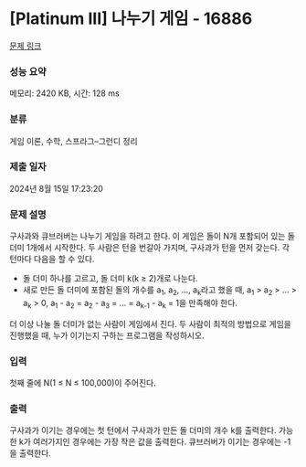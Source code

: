 # [Platinum III] 나누기 게임 - 16886 

[문제 링크](https://www.acmicpc.net/problem/16886) 

### 성능 요약

메모리: 2420 KB, 시간: 128 ms

### 분류

게임 이론, 수학, 스프라그–그런디 정리

### 제출 일자

2024년 8월 15일 17:23:20

### 문제 설명

<p>구사과와 큐브러버는 나누기 게임을 하려고 한다. 이 게임은 돌이 N개 포함되어 있는 돌 더미 1개에서 시작한다. 두 사람은 턴을 번갈아 가지며, 구사과가 턴을 먼저 갖는다. 각 턴마다 다음을 할 수 있다.</p>

<ul>
	<li>돌 더미 하나를 고르고, 돌 더미 k(k ≥ 2)개로 나눈다.</li>
	<li>새로 만든 돌 더미에 포함된 돌의 개수를 a<sub>1</sub>, a<sub>2</sub>, ..., a<sub>k</sub>라고 했을 때, a<sub>1</sub> > a<sub>2</sub> > ... > a<sub>k</sub> > 0, a<sub>1</sub> - a<sub>2</sub> = a<sub>2</sub> - a<sub>3</sub> = ... = a<sub>k-1</sub> - a<sub>k</sub> = 1을 만족해야 한다.</li>
</ul>

<p>더 이상 나눌 돌 더미가 없는 사람이 게임에서 진다. 두 사람이 최적의 방법으로 게임을 진행했을 때, 누가 이기는지 구하는 프로그램을 작성하시오.</p>

### 입력 

 <p>첫째 줄에 N(1 ≤ N ≤ 100,000)이 주어진다.</p>

### 출력 

 <p>구사과가 이기는 경우에는 첫 턴에서 구사과가 만든 돌 더미의 개수 k를 출력한다. 가능한 k가 여러가지인 경우에는 가장 작은 값을 출력한다. 큐브러버가 이기는 경우에는 -1을 출력한다.</p>

